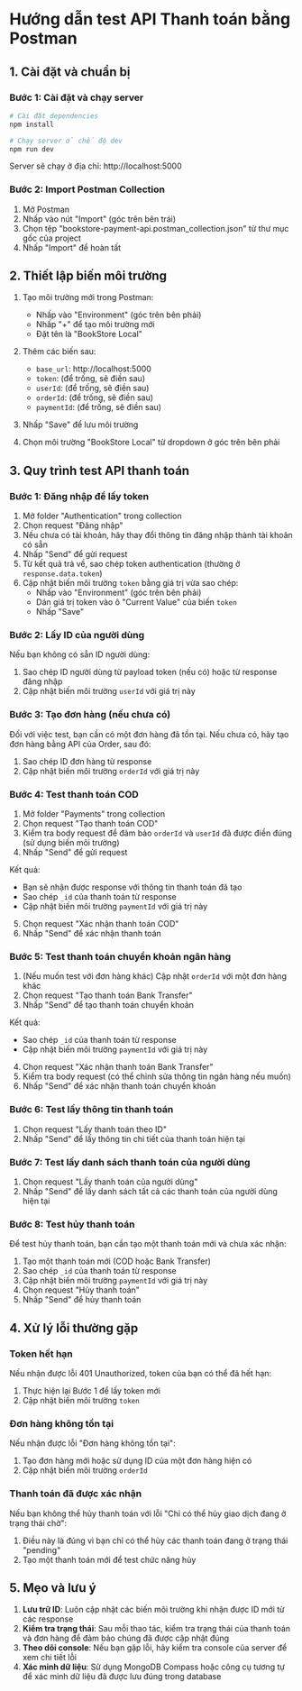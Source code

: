 # Hướng dẫn test API Thanh toán bằng Postman

## 1. Cài đặt và chuẩn bị

### Bước 1: Cài đặt và chạy server
```bash
# Cài đặt dependencies
npm install

# Chạy server ở chế độ dev
npm run dev
```

Server sẽ chạy ở địa chỉ: http://localhost:5000

### Bước 2: Import Postman Collection
1. Mở Postman
2. Nhấp vào nút "Import" (góc trên bên trái)
3. Chọn tệp "bookstore-payment-api.postman_collection.json" từ thư mục gốc của project
4. Nhấp "Import" để hoàn tất

## 2. Thiết lập biến môi trường

1. Tạo môi trường mới trong Postman:
   - Nhấp vào "Environment" (góc trên bên phải)
   - Nhấp "+" để tạo môi trường mới
   - Đặt tên là "BookStore Local"

2. Thêm các biến sau:
   - `base_url`: http://localhost:5000
   - `token`: (để trống, sẽ điền sau)
   - `userId`: (để trống, sẽ điền sau)
   - `orderId`: (để trống, sẽ điền sau)
   - `paymentId`: (để trống, sẽ điền sau)

3. Nhấp "Save" để lưu môi trường
4. Chọn môi trường "BookStore Local" từ dropdown ở góc trên bên phải

## 3. Quy trình test API thanh toán

### Bước 1: Đăng nhập để lấy token

1. Mở folder "Authentication" trong collection
2. Chọn request "Đăng nhập"
3. Nếu chưa có tài khoản, hãy thay đổi thông tin đăng nhập thành tài khoản có sẵn
4. Nhấp "Send" để gửi request
5. Từ kết quả trả về, sao chép token authentication (thường ở `response.data.token`)
6. Cập nhật biến môi trường `token` bằng giá trị vừa sao chép:
   - Nhấp vào "Environment" (góc trên bên phải)
   - Dán giá trị token vào ô "Current Value" của biến `token`
   - Nhấp "Save"

### Bước 2: Lấy ID của người dùng

Nếu bạn không có sẵn ID người dùng:
1. Sao chép ID người dùng từ payload token (nếu có) hoặc từ response đăng nhập
2. Cập nhật biến môi trường `userId` với giá trị này

### Bước 3: Tạo đơn hàng (nếu chưa có)

Đối với việc test, bạn cần có một đơn hàng đã tồn tại. Nếu chưa có, hãy tạo đơn hàng bằng API của Order, sau đó:
1. Sao chép ID đơn hàng từ response
2. Cập nhật biến môi trường `orderId` với giá trị này

### Bước 4: Test thanh toán COD

1. Mở folder "Payments" trong collection
2. Chọn request "Tạo thanh toán COD"
3. Kiểm tra body request để đảm bảo `orderId` và `userId` đã được điền đúng (sử dụng biến môi trường)
4. Nhấp "Send" để gửi request

Kết quả:
- Bạn sẽ nhận được response với thông tin thanh toán đã tạo
- Sao chép `_id` của thanh toán từ response
- Cập nhật biến môi trường `paymentId` với giá trị này

5. Chọn request "Xác nhận thanh toán COD"
6. Nhấp "Send" để xác nhận thanh toán

### Bước 5: Test thanh toán chuyển khoản ngân hàng

1. (Nếu muốn test với đơn hàng khác) Cập nhật `orderId` với một đơn hàng khác
2. Chọn request "Tạo thanh toán Bank Transfer"
3. Nhấp "Send" để tạo thanh toán chuyển khoản

Kết quả:
- Sao chép `_id` của thanh toán từ response
- Cập nhật biến môi trường `paymentId` với giá trị này

4. Chọn request "Xác nhận thanh toán Bank Transfer"
5. Kiểm tra body request (có thể chỉnh sửa thông tin ngân hàng nếu muốn)
6. Nhấp "Send" để xác nhận thanh toán chuyển khoản

### Bước 6: Test lấy thông tin thanh toán

1. Chọn request "Lấy thanh toán theo ID"
2. Nhấp "Send" để lấy thông tin chi tiết của thanh toán hiện tại

### Bước 7: Test lấy danh sách thanh toán của người dùng

1. Chọn request "Lấy thanh toán của người dùng"
2. Nhấp "Send" để lấy danh sách tất cả các thanh toán của người dùng hiện tại

### Bước 8: Test hủy thanh toán

Để test hủy thanh toán, bạn cần tạo một thanh toán mới và chưa xác nhận:

1. Tạo một thanh toán mới (COD hoặc Bank Transfer)
2. Sao chép `_id` của thanh toán từ response
3. Cập nhật biến môi trường `paymentId` với giá trị này
4. Chọn request "Hủy thanh toán"
5. Nhấp "Send" để hủy thanh toán

## 4. Xử lý lỗi thường gặp

### Token hết hạn
Nếu nhận được lỗi 401 Unauthorized, token của bạn có thể đã hết hạn:
1. Thực hiện lại Bước 1 để lấy token mới
2. Cập nhật biến môi trường `token`

### Đơn hàng không tồn tại
Nếu nhận được lỗi "Đơn hàng không tồn tại":
1. Tạo đơn hàng mới hoặc sử dụng ID của một đơn hàng hiện có
2. Cập nhật biến môi trường `orderId`

### Thanh toán đã được xác nhận
Nếu bạn không thể hủy thanh toán với lỗi "Chỉ có thể hủy giao dịch đang ở trạng thái chờ":
1. Điều này là đúng vì bạn chỉ có thể hủy các thanh toán đang ở trạng thái "pending"
2. Tạo một thanh toán mới để test chức năng hủy

## 5. Mẹo và lưu ý

1. **Lưu trữ ID**: Luôn cập nhật các biến môi trường khi nhận được ID mới từ các response
2. **Kiểm tra trạng thái**: Sau mỗi thao tác, kiểm tra trạng thái của thanh toán và đơn hàng để đảm bảo chúng đã được cập nhật đúng
3. **Theo dõi console**: Nếu bạn gặp lỗi, hãy kiểm tra console của server để xem chi tiết lỗi
4. **Xác minh dữ liệu**: Sử dụng MongoDB Compass hoặc công cụ tương tự để xác minh dữ liệu đã được lưu đúng trong database 